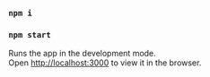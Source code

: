 ### `npm i`

### `npm start`

Runs the app in the development mode.\
Open [http://localhost:3000](http://localhost:3000) to view it in the browser.
